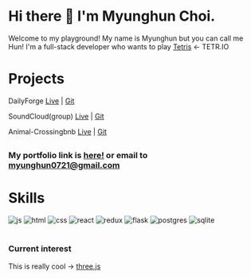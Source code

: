 # Hi there 👋 I'm Myunghun Choi.

Welcome to my playground! My name is Myunghun but you can call me Hun!
I'm a full-stack developer who wants to play [Tetris](https://tetr.io/) <- TETR.IO

# Projects

DailyForge [Live](https://dailyforge-1.onrender.com) | [Git](https://github.com/myunghun0721/DailyForge)

SoundCloud(group) [Live](https://soundcloud-project-m0ku.onrender.com/) | [Git](https://github.com/16kimj97/soundcloud-project)

Animal-Crossingbnb [Live](https://aa-api-project-7o5y.onrender.com/) | [Git](https://github.com/myunghun0721/API-project)
## 
### My portfolio link is [here!](https://myunghun0721.github.io/portfolio/) or email to myunghun0721@gmail.com
##
# Skills
![js](https://img.shields.io/badge/JavaScript-F7DF1E?style=for-the-badge&logo=JavaScript&logoColor=white)
![html](https://img.shields.io/badge/HTML5-E34F26?style=for-the-badge&logo=html5&logoColor=white)
![css](https://img.shields.io/badge/CSS3-1572B6?style=for-the-badge&logo=css3&logoColor=white)
![react](https://img.shields.io/badge/React-20232A?style=for-the-badge&logo=react&logoColor=61DAFB)
![redux](https://img.shields.io/badge/Redux-593D88?style=for-the-badge&logo=redux&logoColor=white)
![flask](https://img.shields.io/badge/Flask-000000?style=for-the-badge&logo=flask&logoColor=white)
![postgres](https://img.shields.io/badge/PostgreSQL-316192?style=for-the-badge&logo=postgresql&logoColor=white)
![sqlite](https://img.shields.io/badge/SQLite-07405E?style=for-the-badge&logo=sqlite&logoColor=white)

#

### Current interest
This is really cool -> [three.js](https://threejs-journey.com/)
<!--
**myunghun0721/myunghun0721** is a ✨ _special_ ✨ repository because its `README.md` (this file) appears on your GitHub profile.

Here are some ideas to get you started:

- 🔭 I’m currently working on ...
- 🌱 I’m currently learning ...
- 👯 I’m looking to collaborate on ...
- 🤔 I’m looking for help with ...
- 💬 Ask me about ...
- 📫 How to reach me: ...
- 😄 Pronouns: ...
- ⚡ Fun fact: ...
-->
